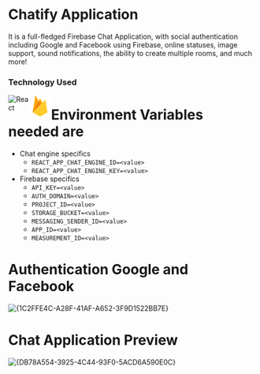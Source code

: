 # Chatify Application

It is a full-fledged Firebase Chat Application, with social authentication including Google and Facebook using Firebase, online statuses, image support, sound notifications, the ability to create multiple rooms, and much more!

### Technology Used
[<img title="React" align="left" alt="React" width="42px" height="42px" src="https://sujanbyanjankar.com.np/wp-content/uploads/2019/01/React.js_logo-512.png" />](https://reactjs.org/)
[<img title="Firebase" align="left" alt="Firebase" width="45px" src="https://raw.githubusercontent.com/github/explore/80688e429a7d4ef2fca1e82350fe8e3517d3494d/topics/firebase/firebase.png" />](https://firebase.google.com/)

# Environment Variables needed are
* Chat engine specifics
  * `REACT_APP_CHAT_ENGINE_ID=<value>`
  * `REACT_APP_CHAT_ENGINE_KEY=<value>`
* Firebase specifics
  * `API_KEY=<value>`
  * `AUTH_DOMAIN=<value>`
  * `PROJECT_ID=<value>`
  * `STORAGE_BUCKET=<value>`
  * `MESSAGING_SENDER_ID=<value>`
  * `APP_ID=<value>`
  * `MEASUREMENT_ID=<value>`


# Authentication Google and Facebook
![{1C2FFE4C-A28F-41AF-A652-3F9D1522BB7E}](https://user-images.githubusercontent.com/73103642/128329941-6f5fc38a-7642-466b-90ac-6f2e771cc948.png)

# Chat Application Preview
![{DB78A554-3925-4C44-93F0-5ACD6A590E0C}](https://user-images.githubusercontent.com/73103642/128330071-592b8496-476f-4a02-b09c-f5a253511646.png)

